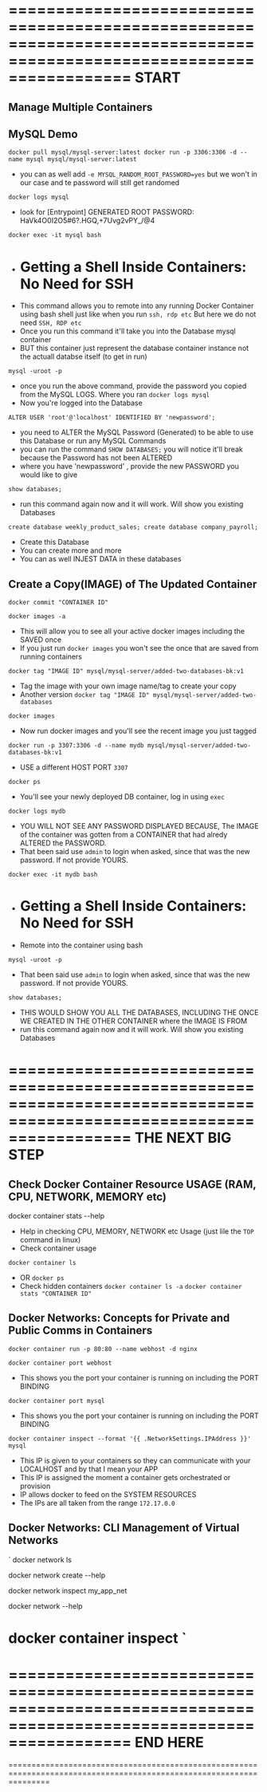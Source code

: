 
=====================================================================================================================
                                           START
=====================================================================================================================
## Manage Multiple Containers 
## MySQL Demo

`
docker pull mysql/mysql-server:latest
docker run -p 3306:3306 -d --name mysql mysql/mysql-server:latest 
`
- you can as well add `-e MYSQL_RANDOM_ROOT_PASSWORD=yes` but we won't in our case and te password will still get randomed

`
docker logs mysql
`
- look for [Entrypoint] GENERATED ROOT PASSWORD: HaVk4O0I2O5#6?.HGQ,+7Uvg2vPY_/@4

`
docker exec -it mysql bash
`
- # Getting a Shell Inside Containers: No Need for SSH
- This command allows you to remote into any running Docker Container using bash shell just like when you run `ssh, rdp etc` But here we do not need `SSH, RDP etc`
- Once you run this command it'll take you into the Database mysql container
- BUT this container just represent the database container instance not the actuall databse itself (to get in run)

`
mysql -uroot -p
`
- once you run the above command, provide the password you copied from the MySQL LOGS. Where you ran `docker logs mysql`
- Now you're logged into the Database

`
ALTER USER 'root'@'localhost' IDENTIFIED BY 'newpassword';
`
- you need to ALTER the MySQL Password (Generated) to be able to use this Database or run any MySQL Commands
- you can run the command `SHOW DATABASES;` you will notice it'll break because the Password has not been ALTERED
- where you have 'newpassword' , provide the new PASSWORD you would like to give

`
show databases;
`
- run this command again now and it will work. Will show you existing Databases

`
create database weekly_product_sales;
create database company_payroll;
`
- Create this Database 
- You can create more and more 
- You can as well INJEST DATA in these databases


## Create a Copy(IMAGE) of The Updated Container 
`
docker commit "CONTAINER ID"
`

`
docker images -a
`
- This will allow you to see all your active docker images including the SAVED once
- If you just run `docker images` you won't see the once that are saved from running containers

`
docker tag "IMAGE ID" mysql/mysql-server/added-two-databases-bk:v1
`
- Tag the image with your own image name/tag to create your copy
- Another version `docker tag "IMAGE ID" mysql/mysql-server/added-two-databases`

`
docker images
`
- Now run docker images and you'll see the recent image you just tagged 

`
docker run -p 3307:3306 -d --name mydb mysql/mysql-server/added-two-databases-bk:v1
`
- USE a different HOST PORT `3307`

`
docker ps
`
- You'll see your newly deployed DB container, log in using `exec`

`
docker logs mydb
`
- YOU WILL NOT SEE ANY PASSWORD DISPLAYED BECAUSE, The IMAGE of the container was 
  gotten from a CONTAINER that had alredy ALTERED the PASSWORD. 
- That been said use `admin` to login when asked, since that was the new password. If not provide YOURS. 

`
docker exec -it mydb bash
`
- # Getting a Shell Inside Containers: No Need for SSH
- Remote into the container using bash

`
mysql -uroot -p
`
- That been said use `admin` to login when asked, since that was the new password. If not provide YOURS. 

`
show databases;
`
- THIS WOULD SHOW YOU ALL THE DATABASES, INCLUDING THE ONCE WE CREATED IN THE OTHER CONTAINER where the IMAGE IS FROM
- run this command again now and it will work. Will show you existing Databases


=====================================================================================================================
                                           THE NEXT BIG STEP
=====================================================================================================================

## Check Docker Container Resource USAGE (RAM, CPU, NETWORK, MEMORY etc)
docker container stats --help
- Help in checking CPU, MEMORY, NETWORK etc Usage (just lile the `TOP` command in linux)
- Check container usage

`
docker container ls  
`
- OR `docker ps`
- Check hidden containers `docker container ls -a`
`
docker container stats "CONTAINER ID"
`

## Docker Networks: Concepts for Private and Public Comms in Containers

`
docker container run -p 80:80 --name webhost -d nginx
`

`
docker container port webhost 
`
- This shows you the port your container is running on including the PORT BINDING

`
docker container port mysql
`
- This shows you the port your container is running on including the PORT BINDING

`
docker container inspect --format '{{ .NetworkSettings.IPAddress }}' mysql
`
- This IP is given to your containers so they can communicate with your LOCALHOST and by that I mean your APP
- This IP is assigned the moment a container gets orchestrated or provision
- IP allows docker to feed on the SYSTEM RESOURCES
- The IPs are all taken from the range `172.17.0.0`

## Docker Networks: CLI Management of Virtual Networks
`
docker network ls

docker network create --help

docker network inspect my_app_net

docker network --help

docker container inspect
`
=====================================================================================================================
=====================================================================================================================
                                            END HERE
=====================================================================================================================
=====================================================================================================================